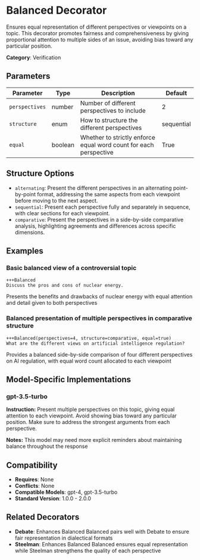 # Balanced Decorator

Ensures equal representation of different perspectives or viewpoints on a topic. This decorator promotes fairness and comprehensiveness by giving proportional attention to multiple sides of an issue, avoiding bias toward any particular position.

**Category**: Verification

## Parameters

| Parameter | Type | Description | Default |
|-----------|------|-------------|--------|
| `perspectives` | number | Number of different perspectives to include | 2 |
| `structure` | enum | How to structure the different perspectives | sequential |
| `equal` | boolean | Whether to strictly enforce equal word count for each perspective | True |

## Structure Options

- `alternating`: Present the different perspectives in an alternating point-by-point format, addressing the same aspects from each viewpoint before moving to the next aspect.
- `sequential`: Present each perspective fully and separately in sequence, with clear sections for each viewpoint.
- `comparative`: Present the perspectives in a side-by-side comparative analysis, highlighting agreements and differences across specific dimensions.

## Examples

### Basic balanced view of a controversial topic

```
+++Balanced
Discuss the pros and cons of nuclear energy.
```

Presents the benefits and drawbacks of nuclear energy with equal attention and detail given to both perspectives

### Balanced presentation of multiple perspectives in comparative structure

```
+++Balanced(perspectives=4, structure=comparative, equal=true)
What are the different views on artificial intelligence regulation?
```

Provides a balanced side-by-side comparison of four different perspectives on AI regulation, with equal word count allocated to each viewpoint

## Model-Specific Implementations

### gpt-3.5-turbo

**Instruction:** Present multiple perspectives on this topic, giving equal attention to each viewpoint. Avoid showing bias toward any particular position. Make sure to address the strongest arguments from each perspective.

**Notes:** This model may need more explicit reminders about maintaining balance throughout the response


## Compatibility

- **Requires**: None
- **Conflicts**: None
- **Compatible Models**: gpt-4, gpt-3.5-turbo
- **Standard Version**: 1.0.0 - 2.0.0

## Related Decorators

- **Debate**: Enhances Balanced Balanced pairs well with Debate to ensure fair representation in dialectical formats
- **Steelman**: Enhances Balanced Balanced ensures equal representation while Steelman strengthens the quality of each perspective
